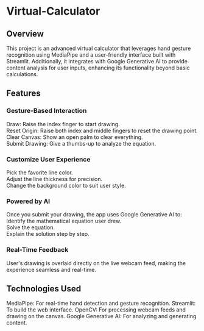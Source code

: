 # Virtual-Calculator

## Overview

This project is an advanced virtual calculator that leverages hand gesture recognition using MediaPipe and a user-friendly interface built with Streamlit. Additionally, it integrates with Google Generative AI to provide content analysis for user inputs, enhancing its functionality beyond basic calculations.

## Features

### Gesture-Based Interaction
  Draw: Raise the index finger to start drawing.  
  Reset Origin: Raise both index and middle fingers to reset the drawing point.  
  Clear Canvas: Show an open palm to clear everything.  
  Submit Drawing: Give a thumbs-up to analyze the equation.  

### Customize User Experience
  Pick the favorite line color.  
  Adjust the line thickness for precision.  
  Change the background color to suit user style.  

### Powered by AI
  Once you submit your drawing, the app uses Google Generative AI to:    
    Identify the mathematical equation user drew.  
    Solve the equation.  
    Explain the solution step by step.  

### Real-Time Feedback
  User's drawing is overlaid directly on the live webcam feed, making the experience seamless and real-time.  


## Technologies Used
MediaPipe: For real-time hand detection and gesture recognition.
Streamlit: To build the web interface.
OpenCV: For processing webcam feeds and drawing on the canvas.
Google Generative AI: For analyzing and generating content.
